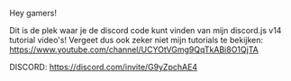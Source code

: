 Hey gamers!

Dit is de plek waar je de discord code kunt vinden van mijn discord.js v14 tutorial video's!
Vergeet dus ook zeker niet mijn tutorials te bekijken: https://www.youtube.com/channel/UCYOtVGmg9QqTkABi8O1QjTA

DISCORD: https://discord.com/invite/G9yZpchAE4
